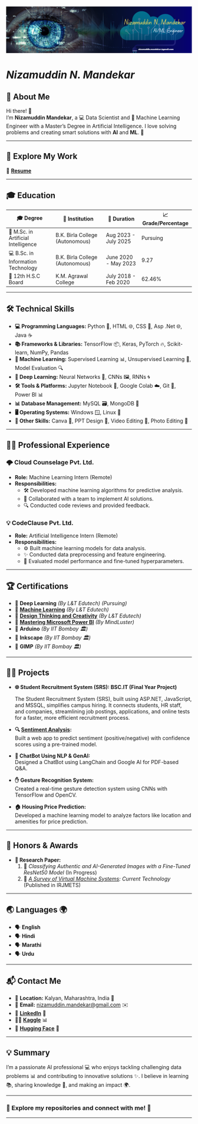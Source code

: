 ![Banner](Banner.png)

# *Nizamuddin N. Mandekar*

## 🌟 About Me  
Hi there! 👋  
I’m **Nizamuddin Mandekar**, a 💻 Data Scientist and 🤖 Machine Learning Engineer with a Master’s Degree in Artificial Intelligence. I love solving problems and creating smart solutions with **AI** and **ML**. 🌈  

---

## 📂 **Explore My Work**  
📄 [**Resume**](./my_RESUME.pdf)  

---

## 🎓 Education  
| 🎓 **Degree**                       | 🏫 **Institution**                | 📅 **Duration**         | 📈 **Grade/Percentage** |
|-------------------------------------|-----------------------------------|-------------------------|-------------------------|
| 🧠 M.Sc. in Artificial Intelligence | B.K. Birla College (Autonomous)  | Aug 2023 - July 2025    | Pursuing               |
| 💻 B.Sc. in Information Technology  | B.K. Birla College (Autonomous)  | June 2020 - May 2023    | 9.27                   |
| 📖 12th H.S.C Board                 | K.M. Agrawal College             | July 2018 - Feb 2020    | 62.46%                 |

---

## 🛠️ Technical Skills   
- **💻 Programming Languages:** Python 🐍, HTML 🌐, CSS 🎨, Asp .Net 🌐, Java ☕  
- **📚 Frameworks & Libraries:** TensorFlow 📦, Keras, PyTorch 🔥, Scikit-learn, NumPy, Pandas  
- **🤖 Machine Learning:** Supervised Learning 📊, Unsupervised Learning 🧩, Model Evaluation 🔍  
- **🧠 Deep Learning:** Neural Networks 🧠, CNNs 🖼️, RNNs 🌀  
- **🛠️ Tools & Platforms:** Jupyter Notebook 📒, Google Colab ☁️, Git 🌿, Power BI 📊  
- **📊 Database Management:** MySQL 🗃️, MongoDB 🍃  
- **🖥️ Operating Systems:** Windows 🪟, Linux 🐧  
- **🎨 Other Skills:** Canva 🎨, PPT Design 📑, Video Editing 🎥, Photo Editing 📸  

---

## 👨‍💻 Professional Experience   
### **🌩️ Cloud Counselage Pvt. Ltd.**  
- **Role:** Machine Learning Intern (Remote)  
- **Responsibilities:**  
  - 🛠️ Developed machine learning algorithms for predictive analysis.  
  - 🤝 Collaborated with a team to implement AI solutions.  
  - 🔍 Conducted code reviews and provided feedback.  

### **💡 CodeClause Pvt. Ltd.**  
- **Role:** Artificial Intelligence Intern (Remote)  
- **Responsibilities:**  
  - ⚙️ Built machine learning models for data analysis.  
  - ✨ Conducted data preprocessing and feature engineering.  
  - 🎯 Evaluated model performance and fine-tuned hyperparameters.  

---

## 🏆 Certifications   
- 📘 **Deep Learning** *(By L&T Edutech)* *(Pursuing)*  
- 📕 [**Machine Learning**](https://iggnitewebcertification.lntedutech.com/?certificationID=dzp9JU_WYRUHFTM_267105454540822&name=Nizamuddin%20Naeem%20Mandekar%20&course=Machine%20Learning) *(By L&T Edutech)*  
- 📗 [**Design Thinking and Creativity**](https://iggnitewebcertification.lntedutech.com/?certificationID=dzp9JU_rO0JEigU_334234619920411&name=Mandekar%20Nizamuddin%20Naeem&course=Design%20Thinking%20and%20Creativity) *(By L&T Edutech)*  
- 📘 [**Mastering Microsoft Power BI**](https://www.mindluster.com/student/certificate/16332363245) *(By MindLuster)*  
- 📗 **Arduino** *(By IIT Bombay 🏛️)*  
- 📘 **Inkscape** *(By IIT Bombay 🏛️)*  
- 📕 **GIMP** *(By IIT Bombay 🏛️)*  

---

## 🧑‍🔬 Projects   
- **🌐 Student Recruitment System (SRS): BSC.IT (Final Year Project)**

  The Student Recruitment System (SRS), built using ASP.NET, JavaScript, and MSSQL, simplifies campus hiring. It connects students, HR staff, and companies, streamlining job postings, applications, and online tests for a faster, more efficient recruitment process.
- **🔍 [Sentiment Analysis](https://huggingface.co/spaces/NizamuddinMandekar/SentimentAnalysis):**  
  Built a web app to predict sentiment (positive/negative) with confidence scores using a pre-trained model.  
- **🤖 ChatBot Using NLP & GenAI:**  
  Designed a ChatBot using LangChain and Google AI for PDF-based Q&A.  
- **✋ Gesture Recognition System:**  
  Created a real-time gesture detection system using CNNs with TensorFlow and OpenCV.  
- **🏠 Housing Price Prediction:**  
  Developed a machine learning model to analyze factors like location and amenities for price prediction.  

---

## 🏅 Honors & Awards  
- **📄 Research Paper:**  
  1. 🧪 *Classifying Authentic and AI-Generated Images with a Fine-Tuned ResNet50 Model* (In Progress)  
  2. 📜 *[A Survey of Virtual Machine Systems](https://www.doi.org/10.56726/IRJMETS30061): Current Technology* (Published in IRJMETS)  

---

## 🌏 Languages 🌍  
- 🗣️ **English**  
- 🗣️ **Hindi**  
- 🗣️ **Marathi**  
- 🗣️ **Urdu**  

---

## 📬 Contact Me  
- 📍 **Location:** Kalyan, Maharashtra, India 🏡  
- 📧 **Email:** [nizamuddin.mandekar@gmail.com](mailto:nizamuddin.mandekar@gmail.com) ✉️  
- 💼 [**LinkedIn**](https://www.linkedin.com/in/nizamuddin-mandekar-226291219/) 🔗  
- 🧑‍💻 [**Kaggle**](https://www.kaggle.com/nizamuddinmandekar) 📊  
- 🤗 [**Hugging Face**](https://huggingface.co/NizamuddinMandekar) 🤗  

---

## 💡 Summary  
I’m a passionate AI professional 💻 who enjoys tackling challenging data problems 📊 and contributing to innovative solutions ✨. I believe in learning 📚, sharing knowledge 🤝, and making an impact 🌍.  

---

### **🚀 Explore my repositories and connect with me! 🌟**  

--- 
